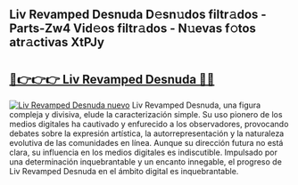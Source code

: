 ## Liv Revamped Desnuda D𝚎sn𝚞dos filtr𝚊dos - Parts-Zw4 Vid𝚎os filtr𝚊dos - N𝚞evas f𝚘tos atr𝚊ctivas XtPJy

# <h2><a href="http://mb0ufs.tromn.icu/?c=Liv+Revamped+Desnuda">🔗👉👉👉 Liv Revamped Desnuda 🔗🔗</a></h2>

[![Liv Revamped Desnuda nuevo](https://i.imgur.com/pEAQMta.gif)](http://mb0ufs.tromn.icu/?c=Liv+Revamped+Desnuda)
Liv Revamped Desnuda, una figura compleja y divisiva, elude la caracterización simple. Su uso pionero de los medios digitales ha cautivado y enfurecido a los observadores, provocando debates sobre la expresión artística, la autorrepresentación y la naturaleza evolutiva de las comunidades en línea. Aunque su dirección futura no está clara, su influencia en los medios digitales es indiscutible. Impulsado por una determinación inquebrantable y un encanto innegable, el progreso de Liv Revamped Desnuda en el ámbito digital es inquebrantable.
